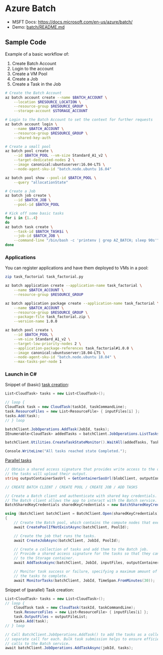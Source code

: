 # Azure Batch

* MSFT Docs: https://docs.microsoft.com/en-us/azure/batch/
* Demo: [batch/README.md](batch/README.md)

## Sample Code

Example of a basic workflow of:

1. Create Batch Account
2. Login to the account
3. Create a VM Pool
4. Create a Job
5. Create a Task in the Job

```bash
# Create the Batch Account
az batch account create --name $BATCH_ACCOUNT \
    --location $RESOURCE_LOCATION \
    --resource-group $RESOURCE_GROUP \
    --storage-account $STORAGE_ACCOUNT

# Login to the Batch Account to set the context for further requests
az batch account login \
    --name $BATCH_ACCOUNT \
    --resource-group $RESOURCE_GROUP \
    --shared-key-auth

# Create a small pool
az batch pool create \
    --id $BATCH_POOL --vm-size Standard_A1_v2 \
    --target-dedicated-nodes 2 \
    --image canonical:ubuntuserver:16.04-LTS \
    --node-agent-sku-id "batch.node.ubuntu 16.04"

az batch pool show --pool-id $BATCH_POOL \
    --query "allocationState"

# Create a Job
az batch job create \
    --id $BATCH_JOB \
    --pool-id $BATCH_POOL

# Kick off some basic tasks
for i in {1..4}
do
az batch task create \
    --task-id $BATCH_TASK$i \
    --job-id $BATCH_JOB \
    --command-line "/bin/bash -c 'printenv | grep AZ_BATCH; sleep 90s'"
done
```

### Applications

You can register applications and have them deployed to VMs in a pool:

```bash
zip task_factorial task_factorial.py

az batch application create --application-name task_factorial \
    --name $BATCH_ACCOUNT \
    --resource-group $RESOURCE_GROUP

az batch application package create --application-name task_factorial \
    --name $BATCH_ACCOUNT \
    --resource-group $RESOURCE_GROUP \
    --package-file task_factorial.zip \
    --version-name 1.0.0

az batch pool create \
    --id $BATCH_POOL \
    --vm-size Standard_A1_v2 \
    --target-low-priority-nodes 2 \
    --application-package-references task_factorial#1.0.0 \
    --image canonical:ubuntuserver:18.04-LTS \
    --node-agent-sku-id "batch.node.ubuntu 18.04" \
    --max-tasks-per-node 1
```

### Launch in C#

Snippet of (basic) [task creation](https://github.com/Azure-Samples/batch-dotnet-quickstart/blob/master/BatchDotnetQuickstart/Program.cs):

```C#
List<CloudTask> tasks = new List<CloudTask>();

// loop {
CloudTask task = new CloudTask(taskId, taskCommandLine);
task.ResourceFiles = new List<ResourceFile> { inputFiles[i] };
tasks.Add(task);
// } loop

batchClient.JobOperations.AddTask(JobId, tasks);
IEnumerable<CloudTask> addedTasks = batchClient.JobOperations.ListTasks(JobId);

batchClient.Utilities.CreateTaskStateMonitor().WaitAll(addedTasks, TaskState.Completed, timeout);

Console.WriteLine("All tasks reached state Completed.");
```


[Parallel tasks](https://github.com/Azure-Samples/batch-dotnet-ffmpeg-tutorial/blob/master/BatchDotnetTutorialFfmpeg/Program.cs)

```C#
// Obtain a shared access signature that provides write access to the output container to which
// the tasks will upload their output.
string outputContainerSasUrl = GetContainerSasUrl(blobClient, outputContainerName, SharedAccessBlobPermissions.Write);

// CREATE BATCH CLIENT / CREATE POOL / CREATE JOB / ADD TASKS

// Create a Batch client and authenticate with shared key credentials.
// The Batch client allows the app to interact with the Batch service.
BatchSharedKeyCredentials sharedKeyCredentials = new BatchSharedKeyCredentials(BatchAccountUrl, BatchAccountName, BatchAccountKey);

using (BatchClient batchClient = BatchClient.Open(sharedKeyCredentials))
{
    // Create the Batch pool, which contains the compute nodes that execute the tasks.
    await CreatePoolIfNotExistAsync(batchClient, PoolId);

    // Create the job that runs the tasks.
    await CreateJobAsync(batchClient, JobId, PoolId);

    // Create a collection of tasks and add them to the Batch job.
    // Provide a shared access signature for the tasks so that they can upload their output
    // to the Storage container.
    await AddTasksAsync(batchClient, JobId, inputFiles, outputContainerSasUrl);

    // Monitor task success or failure, specifying a maximum amount of time to wait for
    // the tasks to complete.
    await MonitorTasks(batchClient, JobId, TimeSpan.FromMinutes(30));
```

Snippet of (parallel) Task creation:

```C#
List<CloudTask> tasks = new List<CloudTask>();
// loop {
    CloudTask task = new CloudTask(taskId, taskCommandLine);
    task.ResourceFiles = new List<ResourceFile> { inputFiles[i] };
    task.OutputFiles = outputFileList;
    tasks.Add(task);
// } loop

// Call BatchClient.JobOperations.AddTask() to add the tasks as a collection rather than making a
// separate call for each. Bulk task submission helps to ensure efficient underlying API
// calls to the Batch service.
await batchClient.JobOperations.AddTaskAsync(jobId, tasks);
```
